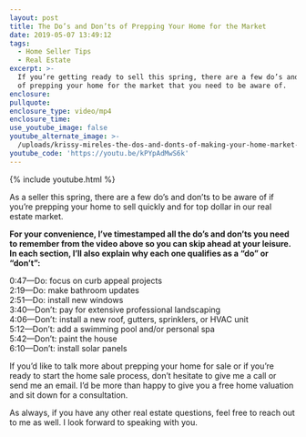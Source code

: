 ```yaml
---
layout: post
title: The Do’s and Don’ts of Prepping Your Home for the Market
date: 2019-05-07 13:49:12
tags:
  - Home Seller Tips
  - Real Estate
excerpt: >-
  If you’re getting ready to sell this spring, there are a few do’s and don’ts
  of prepping your home for the market that you need to be aware of.
enclosure:
pullquote:
enclosure_type: video/mp4
enclosure_time:
use_youtube_image: false
youtube_alternate_image: >-
  /uploads/krissy-mireles-the-dos-and-donts-of-making-your-home-market-ready-youtube.jpg
youtube_code: 'https://youtu.be/kPYpAdMwS6k'
---
```


{% include youtube.html %}

As a seller this spring, there are a few do’s and don’ts to be aware of if you’re prepping your home to sell quickly and for top dollar in our real estate market.&nbsp;

**For your convenience, I’ve timestamped all the do’s and don’ts you need to remember from the video above so you can skip ahead at your leisure. In each section, I’ll also explain why each one qualifies as a “do” or “don’t”:**

0:47—Do: focus on curb appeal projects<br>2:19—Do: make bathroom updates&nbsp;<br>2:51—Do: install new windows&nbsp;<br>3:40—Don’t: pay for extensive professional landscaping&nbsp;<br>4:06—Don’t: install a new roof, gutters, sprinklers, or HVAC unit<br>5:12—Don’t: add a swimming pool and/or personal spa&nbsp;<br>5:42—Don’t: paint the house<br>6:10—Don’t: install solar panels&nbsp;

If you’d like to talk more about prepping your home for sale or if you’re ready to start the home sale process, don’t hesitate to give me a call or send me an email. I’d be more than happy to give you a free home valuation and sit down for a consultation.&nbsp;

As always, if you have any other real estate questions, feel free to reach out to me as well. I look forward to speaking with you.

&nbsp;
